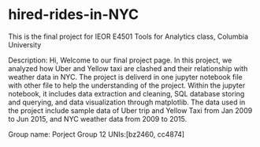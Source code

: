 # hired-rides-in-NYC
This is the final project for IEOR E4501 Tools for Analytics class, Columbia University

Description:
    Hi, Welcome to our final project page. In this project, we analyzed how Uber and Yellow taxi are clashed and their relationship with weather data in NYC. The project is deliverd in one jupyter notebook file with other file to help the understanding of the project. Within the jupyter notebook, it includes data extraction and cleaning, SQL database storing and querying, and data visualization through matplotlib. The data used in the project include sample data of Uber trip and Yellow Taxi from Jan 2009 to Jun 2015, and NYC weather data from 2009 to 2015.

Group name: Porject Group 12
UNIs:[bz2460, cc4874]
